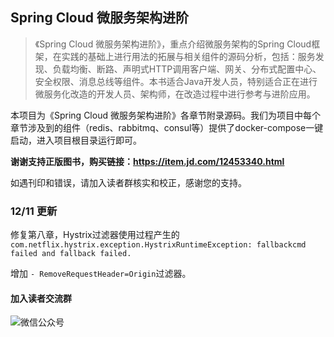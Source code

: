 ## Spring Cloud 微服务架构进阶

> 《Spring Cloud 微服务架构进阶》，重点介绍微服务架构的Spring Cloud框架，在实践的基础上进行用法的拓展与相关组件的源码分析，包括：服务发现、负载均衡、断路、声明式HTTP调用客户端、网关、分布式配置中心、安全权限、消息总线等组件。本书适合Java开发人员，特别适合正在进行微服务化改造的开发人员、架构师，在改造过程中进行参考与进阶应用。 

本项目为《Spring Cloud 微服务架构进阶》各章节附录源码。我们为项目中每个章节涉及到的组件（redis、rabbitmq、consul等）提供了docker-compose一键启动，进入项目根目录运行即可。

**谢谢支持正版图书，购买链接：https://item.jd.com/12453340.html**

如遇刊印和错误，请加入读者群核实和校正，感谢您的支持。

### 12/11 更新
修复第八章，Hystrix过滤器使用过程产生的`com.netflix.hystrix.exception.HystrixRuntimeException: fallbackcmd failed and fallback failed.`

增加 `- RemoveRequestHeader=Origin`过滤器。


#### 加入读者交流群

![微信公众号](http://image.blueskykong.com/wechat-public-code.jpg)

